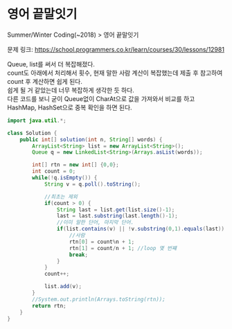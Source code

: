 # 영어 끝말잇기

Summer/Winter Coding(~2018) > 영어 끝말잇기

문제 링크: https://school.programmers.co.kr/learn/courses/30/lessons/12981

Queue, list를 써서 더 복잡해졌다.<br>
count도 아래에서 처리해서 횟수, 현재 말한 사람 계산이 복잡했는데 제출 후 참고하여 count 후 계산하면 쉽게 된다. <br>
쉽게 될 거 같았는데 너무 복잡하게 생각한 듯 하다.<br>
다른 코드를 보니 굳이 Queue없이 CharAt으로 값을 가져와서 비교를 하고 HashMap, HashSet으로 중복 확인을 하면 된다.

```java
import java.util.*;

class Solution {
    public int[] solution(int n, String[] words) {
        ArrayList<String> list = new ArrayList<String>();
        Queue q = new LinkedList<String>(Arrays.asList(words));

        int[] rtn = new int[] {0,0};
        int count = 0;
        while(!q.isEmpty()) {
            String v = q.poll().toString();

            //최초는 제외
            if(count > 0) {
                String last = list.get(list.size()-1);
                last = last.substring(last.length()-1);
                //이미 말한 단어, 마지막 단어.
                if(list.contains(v) || !v.substring(0,1).equals(last)) {
                    //사람
                    rtn[0] = count%n + 1;
                    rtn[1] = count/n + 1; //loop 몇 번쨰
                    break;
                }
            }
            count++;

            list.add(v);
        }
        //System.out.println(Arrays.toString(rtn));
        return rtn;
    }
}
```
